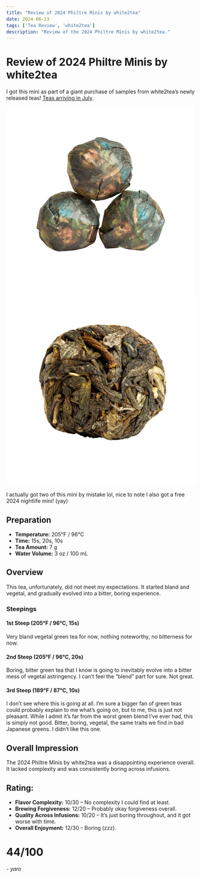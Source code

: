 ```yaml
---
title: "Review of 2024 Philtre Minis by white2tea"
date: 2024-06-23
tags: ['Tea Review', 'white2tea']
description: "Review of the 2024 Philtre Minis by white2tea."
---
```


# Review of 2024 Philtre Minis by white2tea

I got this mini as part of a giant purchase of samples from white2tea’s newly released teas! [Teas arriving in July](https://skoomaden.me/posts/teas-arriving-in-july/).

![](2024PhiltreMinis_800x-removebg-preview.png)
![](image-30.png)

I actually got two of this mini by mistake lol, nice to note I also got a free 2024 nightlife mini! (yay)

## Preparation

- **Temperature:** 205°F / 96°C
- **Time:** 15s, 20s, 10s
- **Tea Amount:** 7 g
- **Water Volume:** 3 oz / 100 mL

## Overview

This tea, unfortunately, did not meet my expectations. It started bland and vegetal, and gradually evolved into a bitter, boring experience.

### Steepings

#### 1st Steep (205°F / 96°C, 15s)

Very bland vegetal green tea for now, nothing noteworthy, no bitterness for now.

#### 2nd Steep (205°F / 96°C, 20s)

Boring, bitter green tea that I know is going to inevitably evolve into a bitter mess of vegetal astringency. I can’t feel the “blend” part for sure. Not great.

#### 3rd Steep (189°F / 87°C, 10s)

I don’t see where this is going at all. I’m sure a bigger fan of green teas could probably explain to me what’s going on, but to me, this is just not pleasant. While I admit it’s far from the worst green blend I’ve ever had, this is simply not good. Bitter, boring, vegetal, the same traits we find in bad Japanese greens. I didn’t like this one.

## Overall Impression

The 2024 Philtre Minis by white2tea was a disappointing experience overall. It lacked complexity and was consistently boring across infusions.

## Rating:

- **Flavor Complexity:** 10/30 – No complexity I could find at least.
- **Brewing Forgiveness:** 12/20 – Probably okay forgiveness overall.
- **Quality Across Infusions:** 10/20 – It’s just boring throughout, and it got worse with time.
- **Overall Enjoyment:** 12/30 – Boring (zzz).

# 44/100

*- yaro*
